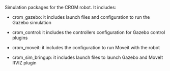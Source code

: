 Simulation packages for the CROM robot. It includes:

- crom_gazebo: it includes launch files and configuration to run the Gazebo simulation

- crom_control: it includes the controllers configuration for Gazebo control plugins

- crom_moveit: it includes the configuration to run Moveit with the robot

- crom_sim_bringup: it includes launch files to launch Gazebo and MoveIt RVIZ plugin

